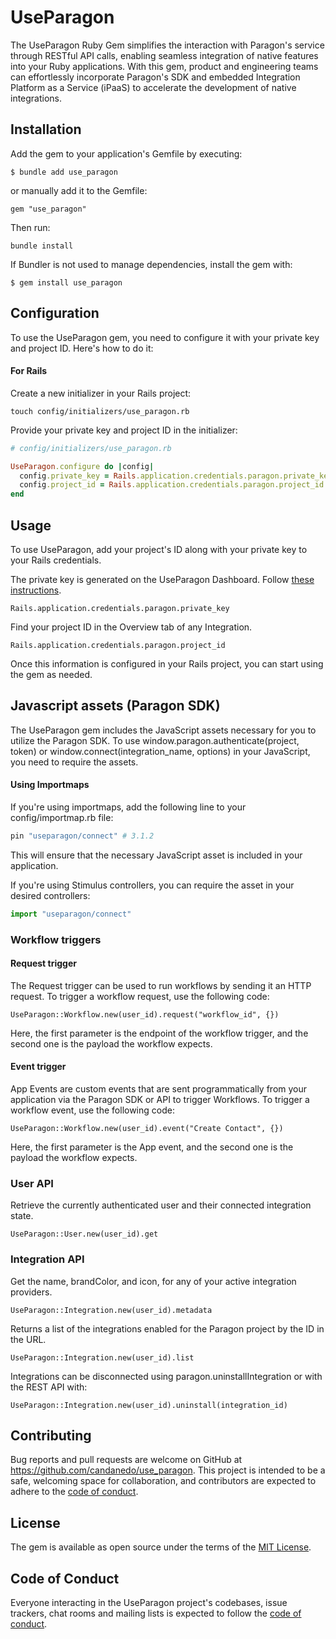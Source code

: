 # UseParagon

The UseParagon Ruby Gem simplifies the interaction with Paragon's service through RESTful API calls, enabling seamless integration of native features into your Ruby applications. With this gem, product and engineering teams can effortlessly incorporate Paragon's SDK and embedded Integration Platform as a Service (iPaaS) to accelerate the development of native integrations.

## Installation

Add the gem to your application's Gemfile by executing:

    $ bundle add use_paragon

or manually add it to the Gemfile:

    gem "use_paragon"

Then run:

    bundle install

If Bundler is not used to manage dependencies, install the gem with:

    $ gem install use_paragon

## Configuration

To use the UseParagon gem, you need to configure it with your private key and project ID. Here's how to do it:

#### For Rails
Create a new initializer in your Rails project:

    touch config/initializers/use_paragon.rb

Provide your private key and project ID in the initializer:

```ruby
# config/initializers/use_paragon.rb

UseParagon.configure do |config|
  config.private_key = Rails.application.credentials.paragon.private_key
  config.project_id = Rails.application.credentials.paragon.project_id
end
```

## Usage

To use UseParagon, add your project's ID along with your private key to your Rails credentials.

The private key is generated on the UseParagon Dashboard. Follow [these instructions](https://docs.useparagon.com/getting-started/installing-the-connect-sdk#setup-with-your-own-authentication-backend).

    Rails.application.credentials.paragon.private_key

Find your project ID in the Overview tab of any Integration.

    Rails.application.credentials.paragon.project_id

Once this information is configured in your Rails project, you can start using the gem as needed.

## Javascript assets (Paragon SDK)

The UseParagon gem includes the JavaScript assets necessary for you to utilize the Paragon SDK. To use window.paragon.authenticate(project, token) or window.connect(integration_name, options) in your JavaScript, you need to require the assets.

#### Using Importmaps
If you're using importmaps, add the following line to your config/importmap.rb file:

```ruby
pin "useparagon/connect" # 3.1.2
```
This will ensure that the necessary JavaScript asset is included in your application.

If you're using Stimulus controllers, you can require the asset in your desired controllers:

```js
import "useparagon/connect"
```

### Workflow triggers
#### Request trigger

The Request trigger can be used to run workflows by sending it an HTTP request. To trigger a workflow request, use the following code:

    UseParagon::Workflow.new(user_id).request("workflow_id", {})

Here, the first parameter is the endpoint of the workflow trigger, and the second one is the payload the workflow expects.

#### Event trigger

App Events are custom events that are sent programmatically from your application via the Paragon SDK or API to trigger Workflows. To trigger a workflow event, use the following code:

    UseParagon::Workflow.new(user_id).event("Create Contact", {})

Here, the first parameter is the App event, and the second one is the payload the workflow expects.

### User API

Retrieve the currently authenticated user and their connected integration state.

    UseParagon::User.new(user_id).get

### Integration API

Get the name, brandColor, and icon, for any of your active integration providers.

    UseParagon::Integration.new(user_id).metadata

Returns a list of the integrations enabled for the Paragon project by the ID in the URL.

    UseParagon::Integration.new(user_id).list

Integrations can be disconnected using paragon.uninstallIntegration or with the REST API with:

    UseParagon::Integration.new(user_id).uninstall(integration_id)

## Contributing

Bug reports and pull requests are welcome on GitHub at https://github.com/candanedo/use_paragon. This project is intended to be a safe, welcoming space for collaboration, and contributors are expected to adhere to the [code of conduct](https://github.com/candanedo/use_paragon/blob/main/CODE_OF_CONDUCT.md).

## License

The gem is available as open source under the terms of the [MIT License](https://opensource.org/licenses/MIT).

## Code of Conduct

Everyone interacting in the UseParagon project's codebases, issue trackers, chat rooms and mailing lists is expected to follow the [code of conduct](https://github.com/candanedo/use_paragon/blob/main/CODE_OF_CONDUCT.md).

